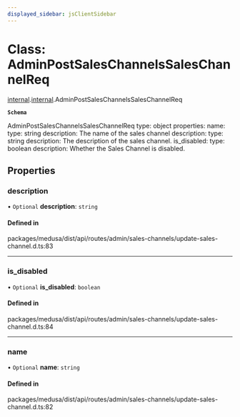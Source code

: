 ```yaml
---
displayed_sidebar: jsClientSidebar
---
```


# Class: AdminPostSalesChannelsSalesChannelReq

[internal](../modules/internal-8.md).[internal](../modules/internal-8.internal.md).AdminPostSalesChannelsSalesChannelReq

**`Schema`**

AdminPostSalesChannelsSalesChannelReq
type: object
properties:
  name:
    type: string
    description: The name of the sales channel
  description:
    type: string
    description:  The description of the sales channel.
  is_disabled:
    type: boolean
    description: Whether the Sales Channel is disabled.

## Properties

### description

• `Optional` **description**: `string`

#### Defined in

packages/medusa/dist/api/routes/admin/sales-channels/update-sales-channel.d.ts:83

___

### is\_disabled

• `Optional` **is\_disabled**: `boolean`

#### Defined in

packages/medusa/dist/api/routes/admin/sales-channels/update-sales-channel.d.ts:84

___

### name

• `Optional` **name**: `string`

#### Defined in

packages/medusa/dist/api/routes/admin/sales-channels/update-sales-channel.d.ts:82
